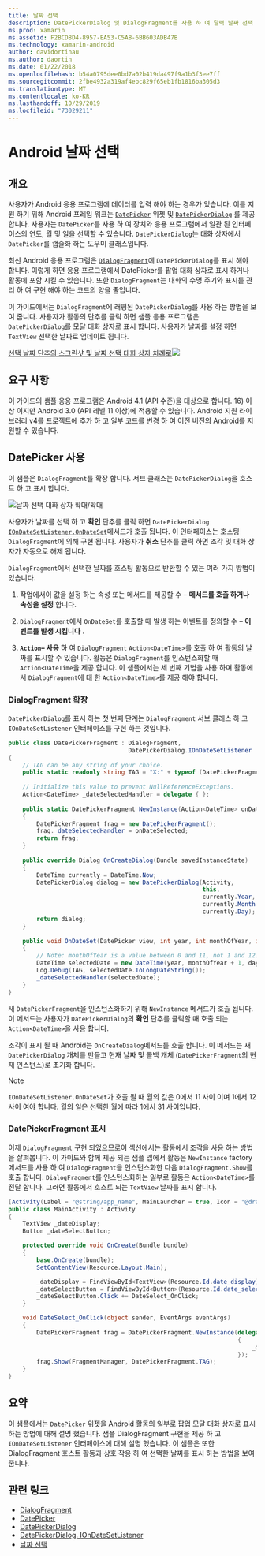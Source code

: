 ```yaml
---
title: 날짜 선택
description: DatePickerDialog 및 DialogFragment를 사용 하 여 달력 날짜 선택
ms.prod: xamarin
ms.assetid: F2BCD8D4-8957-EA53-C5A8-6BB603ADB47B
ms.technology: xamarin-android
author: davidortinau
ms.author: daortin
ms.date: 01/22/2018
ms.openlocfilehash: b54a0795dee0bd7a02b419da497f9a1b3f3ee7ff
ms.sourcegitcommit: 2fbe4932a319af4ebc829f65eb1fb1816ba305d3
ms.translationtype: MT
ms.contentlocale: ko-KR
ms.lasthandoff: 10/29/2019
ms.locfileid: "73029211"
---
```

# <a name="android-date-picker"></a>Android 날짜 선택

## <a name="overview"></a>개요

사용자가 Android 응용 프로그램에 데이터를 입력 해야 하는 경우가 있습니다. 이를 지원 하기 위해 Android 프레임 워크는 [`DatePicker`](xref:Android.Widget.DatePicker) 위젯 및 [`DatePickerDialog`](xref:Android.App.DatePickerDialog) 를 제공 합니다. 사용자는 `DatePicker`를 사용 하 여 장치와 응용 프로그램에서 일관 된 인터페이스의 연도, 월 및 일을 선택할 수 있습니다. `DatePickerDialog`는 대화 상자에서 `DatePicker`를 캡슐화 하는 도우미 클래스입니다.

최신 Android 응용 프로그램은 [`DialogFragment`](xref:Android.App.DialogFragment)에 `DatePickerDialog`를 표시 해야 합니다. 이렇게 하면 응용 프로그램에서 DatePicker를 팝업 대화 상자로 표시 하거나 활동에 포함 시킬 수 있습니다. 또한 `DialogFragment`는 대화의 수명 주기와 표시를 관리 하 여 구현 해야 하는 코드의 양을 줄입니다.

이 가이드에서는 `DialogFragment`에 래핑된 `DatePickerDialog`를 사용 하는 방법을 보여 줍니다. 사용자가 활동의 단추를 클릭 하면 샘플 응용 프로그램은 `DatePickerDialog`를 모달 대화 상자로 표시 합니다. 사용자가 날짜를 설정 하면 `TextView` 선택한 날짜로 업데이트 됩니다.

[선택 날짜 단추의 스크린샷 및 날짜 선택 대화 상자 차례로![](date-picker-images/image-01-sml.png)](date-picker-images/image-01.png#lightbox)

## <a name="requirements"></a>요구 사항

이 가이드의 샘플 응용 프로그램은 Android 4.1 (API 수준)을 대상으로 합니다.
16) 이상 이지만 Android 3.0 (API 레벨 11 이상)에 적용할 수 있습니다. Android 지원 라이브러리 v4를 프로젝트에 추가 하 고 일부 코드를 변경 하 여 이전 버전의 Android를 지원할 수 있습니다.

## <a name="using-the-datepicker"></a>DatePicker 사용

이 샘플은 `DialogFragment`를 확장 합니다. 서브 클래스는 `DatePickerDialog`을 호스트 하 고 표시 합니다.

![날짜 선택 대화 상자 확대/확대](date-picker-images/image-02.png)

사용자가 날짜를 선택 하 고 **확인** 단추를 클릭 하면 `DatePickerDialog` [`IOnDateSetListener.OnDateSet`](xref:Android.App.DatePickerDialog.IOnDateSetListener.OnDateSet*)메서드가 호출 됩니다.
이 인터페이스는 호스팅 `DialogFragment`에 의해 구현 됩니다. 사용자가 **취소** 단추를 클릭 하면 조각 및 대화 상자가 자동으로 해제 됩니다.

`DialogFragment`에서 선택한 날짜를 호스팅 활동으로 반환할 수 있는 여러 가지 방법이 있습니다.

1. 작업에서이 값을 설정 하는 속성 또는 메서드를 제공할 수 &ndash; **메서드를 호출 하거나 속성을 설정** 합니다.

2. `DialogFragment`에서 `OnDateSet`를 호출할 때 발생 하는 이벤트를 정의할 수 &ndash; **이벤트를 발생 시킵니다** .

3. **`Action`&ndash; 사용** 하 여 `DialogFragment` `Action<DateTime>`를 호출 하 여 활동의 날짜를 표시할 수 있습니다. 활동은 `DialogFragment`를 인스턴스화할 때 `Action<DateTime`을 제공 합니다. 이 샘플에서는 세 번째 기법을 사용 하며 활동에서 `DialogFragment`에 대 한 `Action<DateTime>`를 제공 해야 합니다.

### <a name="extending-dialogfragment"></a>DialogFragment 확장

`DatePickerDialog`를 표시 하는 첫 번째 단계는 `DialogFragment` 서브 클래스 하 고 `IOnDateSetListener` 인터페이스를 구현 하는 것입니다.

```csharp
public class DatePickerFragment : DialogFragment, 
                                  DatePickerDialog.IOnDateSetListener
{
    // TAG can be any string of your choice.
    public static readonly string TAG = "X:" + typeof (DatePickerFragment).Name.ToUpper();
    
    // Initialize this value to prevent NullReferenceExceptions.
    Action<DateTime> _dateSelectedHandler = delegate { };
    
    public static DatePickerFragment NewInstance(Action<DateTime> onDateSelected)
    {
        DatePickerFragment frag = new DatePickerFragment();
        frag._dateSelectedHandler = onDateSelected;
        return frag;
    }
    
    public override Dialog OnCreateDialog(Bundle savedInstanceState)
    {
        DateTime currently = DateTime.Now;
        DatePickerDialog dialog = new DatePickerDialog(Activity, 
                                                       this, 
                                                       currently.Year, 
                                                       currently.Month - 1,
                                                       currently.Day);
        return dialog;
    }
    
    public void OnDateSet(DatePicker view, int year, int monthOfYear, int dayOfMonth)
    {
        // Note: monthOfYear is a value between 0 and 11, not 1 and 12!
        DateTime selectedDate = new DateTime(year, monthOfYear + 1, dayOfMonth);
        Log.Debug(TAG, selectedDate.ToLongDateString());
        _dateSelectedHandler(selectedDate);
    }
}
```

새 `DatePickerFragment`을 인스턴스화하기 위해 `NewInstance` 메서드가 호출 됩니다. 이 메서드는 사용자가 `DatePickerDialog`의 **확인** 단추를 클릭할 때 호출 되는 `Action<DateTime>`을 사용 합니다.

조각이 표시 될 때 Android는 `OnCreateDialog`메서드를 호출 합니다. 이 메서드는 새 `DatePickerDialog` 개체를 만들고 현재 날짜 및 콜백 개체 (`DatePickerFragment`의 현재 인스턴스)로 초기화 합니다.

> [!NOTE]
> `IOnDateSetListener.OnDateSet`가 호출 될 때 월의 값은 0에서 11 사이 이며 1에서 12 사이 여야 합니다. 월의 일은 선택한 월에 따라 1에서 31 사이입니다.

### <a name="showing-the-datepickerfragment"></a>DatePickerFragment 표시

이제 `DialogFragment` 구현 되었으므로이 섹션에서는 활동에서 조각을 사용 하는 방법을 살펴봅니다. 이 가이드와 함께 제공 되는 샘플 앱에서 활동은 `NewInstance` factory 메서드를 사용 하 여 `DialogFragment`을 인스턴스화한 다음 `DialogFragment.Show`를 호출 합니다. `DialogFragment`를 인스턴스화하는 일부로 활동은 `Action<DateTime>`를 전달 합니다. 그러면 활동에서 호스트 되는 `TextView` 날짜를 표시 합니다.

```csharp
[Activity(Label = "@string/app_name", MainLauncher = true, Icon = "@drawable/icon")]
public class MainActivity : Activity
{
    TextView _dateDisplay;
    Button _dateSelectButton;

    protected override void OnCreate(Bundle bundle)
    {
        base.OnCreate(bundle);
        SetContentView(Resource.Layout.Main);

        _dateDisplay = FindViewById<TextView>(Resource.Id.date_display);
        _dateSelectButton = FindViewById<Button>(Resource.Id.date_select_button);
        _dateSelectButton.Click += DateSelect_OnClick;
    }

    void DateSelect_OnClick(object sender, EventArgs eventArgs)
    {
        DatePickerFragment frag = DatePickerFragment.NewInstance(delegate(DateTime time)
                                                                 {
                                                                     _dateDisplay.Text = time.ToLongDateString();
                                                                 });
        frag.Show(FragmentManager, DatePickerFragment.TAG);
    }
}
```

## <a name="summary"></a>요약

이 샘플에서는 `DatePicker` 위젯을 Android 활동의 일부로 팝업 모달 대화 상자로 표시 하는 방법에 대해 설명 했습니다. 샘플 DialogFragment 구현을 제공 하 고 `IOnDateSetListener` 인터페이스에 대해 설명 했습니다. 이 샘플은 또한 DialogFragment 호스트 활동과 상호 작용 하 여 선택한 날짜를 표시 하는 방법을 보여 줍니다.

## <a name="related-links"></a>관련 링크

- [DialogFragment](xref:Android.App.DialogFragment)
- [DatePicker](xref:Android.Widget.DatePicker)
- [DatePickerDialog](xref:Android.App.DatePickerDialog)
- [DatePickerDialog. IOnDateSetListener](xref:Android.App.DatePickerDialog.IOnDateSetListener)
- [날짜 선택](https://github.com/xamarin/recipes/tree/master/Recipes/android/controls/datepicker/select_a_date)
